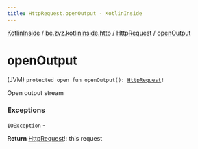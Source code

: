 ```yaml
---
title: HttpRequest.openOutput - KotlinInside
---
```


[KotlinInside](../../index.html) / [be.zvz.kotlininside.http](../index.html) / [HttpRequest](index.html) / [openOutput](./open-output.html)

# openOutput

(JVM) `protected open fun openOutput(): `[`HttpRequest`](index.html)`!`

Open output stream

### Exceptions

`IOException` -

**Return**
[HttpRequest](index.html)!: this request

